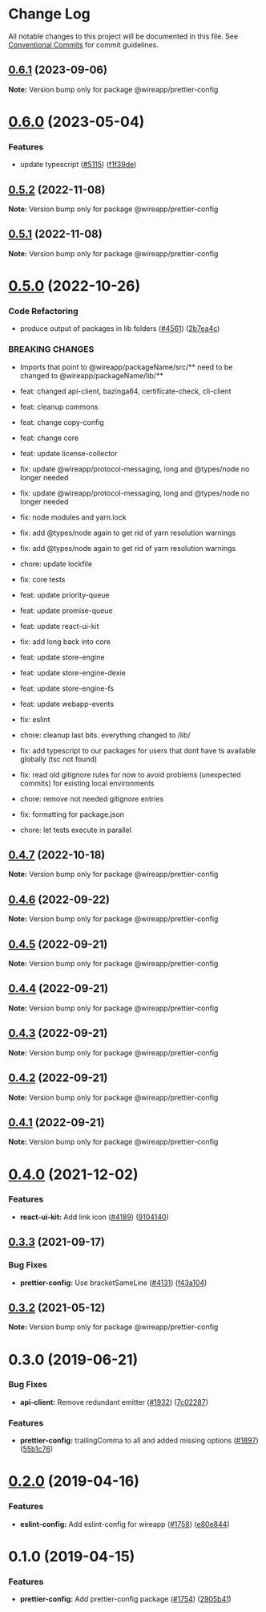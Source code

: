 # Change Log

All notable changes to this project will be documented in this file.
See [Conventional Commits](https://conventionalcommits.org) for commit guidelines.

## [0.6.1](https://github.com/wireapp/wire-web-packages/compare/@wireapp/prettier-config@0.6.0...@wireapp/prettier-config@0.6.1) (2023-09-06)

**Note:** Version bump only for package @wireapp/prettier-config

# [0.6.0](https://github.com/wireapp/wire-web-packages/compare/@wireapp/prettier-config@0.5.2...@wireapp/prettier-config@0.6.0) (2023-05-04)

### Features

* update typescript ([#5115](https://github.com/wireapp/wire-web-packages/issues/5115)) ([f1f39de](https://github.com/wireapp/wire-web-packages/commit/f1f39dee4d5985980b187dc00199beeb1e849f55))

## [0.5.2](https://github.com/wireapp/wire-web-packages/compare/@wireapp/prettier-config@0.5.1...@wireapp/prettier-config@0.5.2) (2022-11-08)

**Note:** Version bump only for package @wireapp/prettier-config

## [0.5.1](https://github.com/wireapp/wire-web-packages/compare/@wireapp/prettier-config@0.5.0...@wireapp/prettier-config@0.5.1) (2022-11-08)

**Note:** Version bump only for package @wireapp/prettier-config

# [0.5.0](https://github.com/wireapp/wire-web-packages/compare/@wireapp/prettier-config@0.4.7...@wireapp/prettier-config@0.5.0) (2022-10-26)

### Code Refactoring

* produce output of packages in lib folders ([#4561](https://github.com/wireapp/wire-web-packages/issues/4561)) ([2b7ea4c](https://github.com/wireapp/wire-web-packages/commit/2b7ea4c13f244bad5fe3cbcb80f82b5de6741db7))

### BREAKING CHANGES

* Imports that point to @wireapp/packageName/src/** need to be changed to @wireapp/packageName/lib/**

* feat: changed api-client, bazinga64, certificate-check, cli-client

* feat: cleanup commons

* feat: change copy-config

* feat: change core

* feat: update license-collector

* fix: update @wireapp/protocol-messaging, long and @types/node no longer needed

* fix: update @wireapp/protocol-messaging, long and @types/node no longer needed

* fix: node modules and yarn.lock

* fix: add @types/node again to get rid of yarn resolution warnings

* fix: add @types/node again to get rid of yarn resolution warnings

* chore: update lockfile

* fix: core tests

* feat: update priority-queue

* feat: update promise-queue

* feat: update react-ui-kit

* fix: add long back into core

* feat: update store-engine

* feat: update store-engine-dexie

* feat: update store-engine-fs

* feat: update webapp-events

* fix: eslint

* chore: cleanup last bits. everything changed to /lib/

* fix: add typescript to our packages for users that dont have ts available globally (tsc not found)

* fix: read old gitignore rules for now to avoid problems (unexpected commits) for existing local environments

* chore: remove not needed gitignore entries

* fix: formatting for package.json

* chore: let tests execute in parallel

## [0.4.7](https://github.com/wireapp/wire-web-packages/compare/@wireapp/prettier-config@0.4.6...@wireapp/prettier-config@0.4.7) (2022-10-18)

**Note:** Version bump only for package @wireapp/prettier-config

## [0.4.6](https://github.com/wireapp/wire-web-packages/compare/@wireapp/prettier-config@0.4.5...@wireapp/prettier-config@0.4.6) (2022-09-22)

**Note:** Version bump only for package @wireapp/prettier-config

## [0.4.5](https://github.com/wireapp/wire-web-packages/compare/@wireapp/prettier-config@0.4.4...@wireapp/prettier-config@0.4.5) (2022-09-21)

**Note:** Version bump only for package @wireapp/prettier-config

## [0.4.4](https://github.com/wireapp/wire-web-packages/compare/@wireapp/prettier-config@0.4.3...@wireapp/prettier-config@0.4.4) (2022-09-21)

**Note:** Version bump only for package @wireapp/prettier-config

## [0.4.3](https://github.com/wireapp/wire-web-packages/compare/@wireapp/prettier-config@0.4.2...@wireapp/prettier-config@0.4.3) (2022-09-21)

**Note:** Version bump only for package @wireapp/prettier-config

## [0.4.2](https://github.com/wireapp/wire-web-packages/compare/@wireapp/prettier-config@0.4.1...@wireapp/prettier-config@0.4.2) (2022-09-21)

**Note:** Version bump only for package @wireapp/prettier-config

## [0.4.1](https://github.com/wireapp/wire-web-packages/compare/@wireapp/prettier-config@0.4.0...@wireapp/prettier-config@0.4.1) (2022-09-21)

**Note:** Version bump only for package @wireapp/prettier-config

# [0.4.0](https://github.com/wireapp/wire-web-packages/tree/main/packages/prettier-config/compare/@wireapp/prettier-config@0.3.3...@wireapp/prettier-config@0.4.0) (2021-12-02)

### Features

* **react-ui-kit:** Add link icon ([#4189](https://github.com/wireapp/wire-web-packages/tree/main/packages/prettier-config/issues/4189)) ([9104140](https://github.com/wireapp/wire-web-packages/tree/main/packages/prettier-config/commit/9104140d7671dbcd36a3fbdbafbbb860e5a2b374))

## [0.3.3](https://github.com/wireapp/wire-web-packages/tree/main/packages/prettier-config/compare/@wireapp/prettier-config@0.3.2...@wireapp/prettier-config@0.3.3) (2021-09-17)

### Bug Fixes

* **prettier-config:** Use bracketSameLine ([#4131](https://github.com/wireapp/wire-web-packages/tree/main/packages/prettier-config/issues/4131)) ([f43a104](https://github.com/wireapp/wire-web-packages/tree/main/packages/prettier-config/commit/f43a104980f81aa2438b8c47e77d4ef8d46da4d3))

## [0.3.2](https://github.com/wireapp/wire-web-packages/tree/main/packages/prettier-config/compare/@wireapp/prettier-config@0.3.0...@wireapp/prettier-config@0.3.2) (2021-05-12)

**Note:** Version bump only for package @wireapp/prettier-config

# 0.3.0 (2019-06-21)

### Bug Fixes

* **api-client:** Remove redundant emitter ([#1932](https://github.com/wireapp/wire-web-packages/tree/main/packages/prettier-config/issues/1932)) ([7c02287](https://github.com/wireapp/wire-web-packages/tree/main/packages/prettier-config/commit/7c02287))

### Features

* **prettier-config:** trailingComma to all and added missing options ([#1897](https://github.com/wireapp/wire-web-packages/tree/main/packages/prettier-config/issues/1897)) ([55b1c76](https://github.com/wireapp/wire-web-packages/tree/main/packages/prettier-config/commit/55b1c76))

# [0.2.0](https://github.com/wireapp/wire-web-packages/tree/main/packages/prettier-config/compare/@wireapp/prettier-config@0.1.0...@wireapp/prettier-config@0.2.0) (2019-04-16)

### Features

* **eslint-config:** Add eslint-config for wireapp ([#1758](https://github.com/wireapp/wire-web-packages/tree/main/packages/prettier-config/issues/1758)) ([e80e844](https://github.com/wireapp/wire-web-packages/tree/main/packages/prettier-config/commit/e80e844))

# 0.1.0 (2019-04-15)

### Features

* **prettier-config:** Add prettier-config package ([#1754](https://github.com/wireapp/wire-web-packages/tree/main/packages/prettier-config/issues/1754)) ([2905b41](https://github.com/wireapp/wire-web-packages/tree/main/packages/prettier-config/commit/2905b41))
